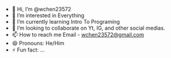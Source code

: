 - 👋 Hi, I’m @wchen23572
- 👀 I’m interested in Everything
- 🌱 I’m currently learning Intro To Programing
- 💞️ I’m looking to collaborate on Yt, IG, and other social medias.
- 📫 How to reach me Email - wchen23572@gmail.com
- 😄 Pronouns: He/Him
- ⚡ Fun fact: ...

<!---
wchen23572/wchen23572 is a ✨ special ✨ repository because its `README.md` (this file) appears on your GitHub profile.
You can click the Preview link to take a look at your changes.
--->
